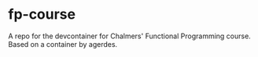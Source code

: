 # fp-course
A repo for the devcontainer for Chalmers' Functional Programming course. Based
on a container by agerdes.
